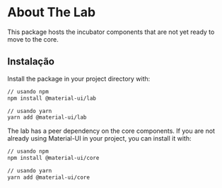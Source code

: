# About The Lab

<p class="description">This package hosts the incubator components that are not yet ready to move to the core.</p>

## Instalação

Install the package in your project directory with:

```sh
// usando npm
npm install @material-ui/lab

// usando yarn
yarn add @material-ui/lab
```

The lab has a peer dependency on the core components. If you are not already using Material-UI in your project, you can install it with:

```sh
// usando npm
npm install @material-ui/core

// usando yarn
yarn add @material-ui/core
```